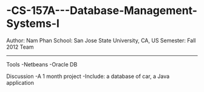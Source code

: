 -CS-157A---Database-Management-Systems-I
========================================
Author: Nam Phan 
School: San Jose State University, CA, US 
Semester: Fall 2012
Team

------------------------

Tools
  -Netbeans
  -Oracle DB
  
Discussion
  -A 1 month project
  -Include: a database of car, a Java application
